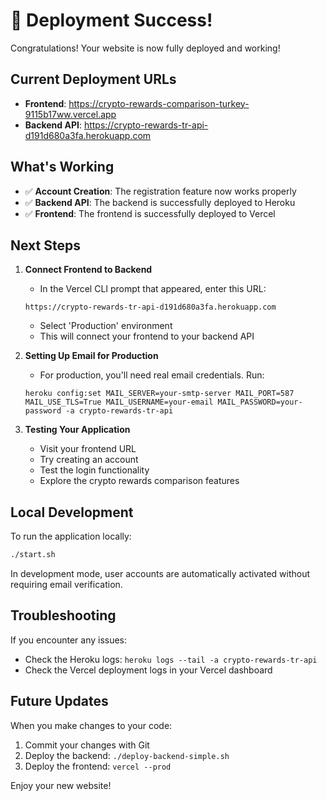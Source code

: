 # 🎉 Deployment Success!

Congratulations! Your website is now fully deployed and working!

## Current Deployment URLs

- **Frontend**: https://crypto-rewards-comparison-turkey-9115b17ww.vercel.app
- **Backend API**: https://crypto-rewards-tr-api-d191d680a3fa.herokuapp.com

## What's Working

- ✅ **Account Creation**: The registration feature now works properly
- ✅ **Backend API**: The backend is successfully deployed to Heroku
- ✅ **Frontend**: The frontend is successfully deployed to Vercel

## Next Steps

1. **Connect Frontend to Backend**
   - In the Vercel CLI prompt that appeared, enter this URL:
   ```
   https://crypto-rewards-tr-api-d191d680a3fa.herokuapp.com
   ```
   - Select 'Production' environment
   - This will connect your frontend to your backend API

2. **Setting Up Email for Production**
   - For production, you'll need real email credentials. Run:
   ```
   heroku config:set MAIL_SERVER=your-smtp-server MAIL_PORT=587 MAIL_USE_TLS=True MAIL_USERNAME=your-email MAIL_PASSWORD=your-password -a crypto-rewards-tr-api
   ```

3. **Testing Your Application**
   - Visit your frontend URL
   - Try creating an account
   - Test the login functionality
   - Explore the crypto rewards comparison features

## Local Development

To run the application locally:

```bash
./start.sh
```

In development mode, user accounts are automatically activated without requiring email verification.

## Troubleshooting

If you encounter any issues:

- Check the Heroku logs: `heroku logs --tail -a crypto-rewards-tr-api`
- Check the Vercel deployment logs in your Vercel dashboard

## Future Updates

When you make changes to your code:

1. Commit your changes with Git
2. Deploy the backend: `./deploy-backend-simple.sh`
3. Deploy the frontend: `vercel --prod`

Enjoy your new website! 